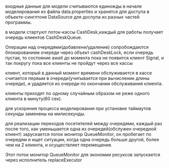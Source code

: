 входные данные для модели считываются единожды в начале моделирования из файла data.properties и хранятся для доступа в объекте-синглтоне DataSource для доспупа из разных частей программы.

в модели стартуют поток-кассы CashDesk,каждый для работы получает очередь клиентов CashDeskQueue.

Операции над очередями(добавлени/удаление) сопробождаются блокированием очереди через объект cashDeskLock, если очередь пустая, то состояние await до момента пока не появится клиент Signal, и так покругу пока все клиенты не пройдут через все кассы

клиент, который в данный момент времени обслуживается в кассе считается первым в очереди(учитывается при вычислении длины очереди), и удадяется из очереди по окончании обслуживания клиента.

клиенты приходят по одному случайным образом не реже одного клиента в минуту(60 сек). 

для ускорения процесса моделирования при установке таймаутов секунды заменены на милисекунды.

для реализации переходов посетителей между очередями, каждый раз после того, как уменьшается одна из очередей(обслужен очередной клиент) зарускается поток монитор QueueMonitor, он пробегает по очередям и ищет ситуации, когда одна очередь больше другой, более чем на 2 клиента, и осуществляет перемещение.

Этот поток монитор QueueMonitor для экономии ресуксов запускается через исполнитель replaceExecutor
